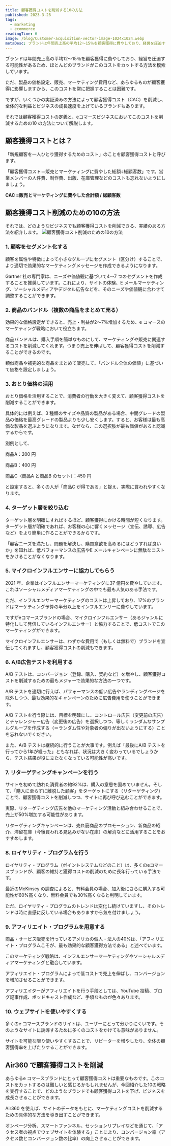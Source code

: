 ```yaml
---
title: 顧客獲得コストを削減する10の方法
published: 2023-3-28
tags: 
  - marketing
  - ecommerce
readingTime: 6
image: /blog/Customer-acquisition-vector-image-1024x1024.webp
metaDesc: ブランドは年間売上高の平均12～15％を顧客獲得に費やしており、経営を圧迫する可能性があるため、ほとんどのブランドがこのコストをカットする方法を模索しています。ただ、製品の価格設定、販売、マーケティング費用など、あらゆるものが顧客獲得に影響しますから、このコストを常に把握することは困難です。
---
```


ブランドは年間売上高の平均12～15％を顧客獲得に費やしており、経営を圧迫する可能性があるため、ほとんどのブランドがこのコストをカットする方法を模索しています。

ただ、製品の価格設定、販売、マーケティング費用など、あらゆるものが顧客獲得に影響しますから、このコストを常に把握することは困難です。

ですが、いくつかの実証済みの方法によって顧客獲得コスト（CAC）を削減し、全体的な利益とビジネスの成長速度を上げているブランドもあります。

それでは顧客獲得コストの定義と、eコマースビジネスにおいてこのコストを削減するための10 の方法について解説します。

## 顧客獲得コストとは？
「新規顧客を一人ひとり獲得するためのコスト」のことを顧客獲得コストと呼びます。

「顧客獲得コスト＝販売とマーケティングに費やした総額÷総顧客数」です。営業メンバーの人件費、制作費、出版、在庫管理などのコストも忘れないようにしましょう。

**CAC =販売とマーケティングに費やした合計額 / 総顧客数**

## 顧客獲得コスト削減のための10の方法
それでは、どのようなビジネスでも顧客獲得コストを削減できる、実績のある方法を紹介します。
![顧客獲得コスト削減のための10の方法](/blog/personas-ecommerce.webp)

### 1. 顧客をセグメント化する
顧客を属性や特徴によって小さなグループにセグメント（区分け）することで、より適切で効果的なマーケティングメッセージを作成できるようになります。

Gartner 社の専門家は、ニーズや価値観に基づいて4～7 つのセグメントを作成することを推奨しています。これにより、サイトの体験、E メールマーケティング、ソーシャルメディアやデジタル広告などを、そのニーズや価値観に合わせて調整することができます。

### 2. 商品のバンドル（複数の商品をまとめて売る）
効果的な価格設定ができると、売上・利益が2～7%増加するため、e コマースのマーケティング戦略において役立ちます。

商品バンドルは、購入手順を簡単なものにして、マーケティングや販売に関連するコストを削減してくれます。つまり売上を伸ばして、顧客獲得コストを削減することができるのです。

類似商品や補完的な商品をまとめて販売して、「バンドル全体の価値」に基づいて価格を設定しましょう。

### 3. おとり価格の活用
おとり価格を活用することで、消費者の行動を大きく変えて、顧客獲得コストを削減することができます。

具体的には例えば、3 種類のサイズや品質の製品がある場合、中間グレードの製品の価格を最高グレードの製品よりも少し安くします。すると、お客様は最も高価な製品を選ぶようになります。なぜなら、この選択肢が最も価値があると認識するからです。

別例として、

商品A：200 円

商品B：400 円

商品C（商品A と商品B のセット）：450 円

と設定すると、多くの人が「商品C が得である」と捉え、実際に買われやすくなります。

### 4. ターゲット層を絞り込む
ターゲット層を明確にすればするほど、顧客獲得にかける時間が短くなります。ターゲット層が明確であれば、お客様の心に響くメッセージ（宣伝、誘導、広告など）をより簡単に作ることができるからです。

「顧客ニーズを満たし、問題を解決し、購買意欲を高めるにはどうすれば良いか」を知れば、低パフォーマンスの広告やE メールキャンペーンに無駄なコストをかけることがなくなります。

### 5. マイクロインフルエンサーに協力してもらう
2021 年、企業はインフルエンサーマーケティングに37 億円を費やしています。これはソーシャルメディアマーケティングの中でも最も人気のある手法です。

ただ、インフルエンサーマーケティングのコストは上昇しており、17%のブランドはマーケティング予算の半分以上をインフルエンサーに費やしています。

ですがeコマースブランドの場合、マイクロインフルエンサー（あるジャンルに特化しして発信しているインフルエンサー）と協力することで、低コストでこのマーケティングができます。

マイクロインフルエンサーは、わずかな費用で（もしくは無料で）ブランドを宣伝してくれますし、顧客獲得コストの削減もできます。

### 6. A/B広告テストを利用する
A/B テストは、コンバージョン（登録、購入、契約など）を増やし、顧客獲得コストを削減するための最もメジャーで効果的な方法の一つです。

A/B テストを適切に行えば、パフォーマンスの低い広告やランディングページを除外しつつ、最も効果的なキャンペーンのために広告費用を使うことができます。

A/B テストを行う際には、目標を明確にし、コントロール広告（変更前の広告）とチャレンジャー広告（変更後の広告）を選択しつつ、等しくランダムなサンプルグループを作成する（＝ランダム性や対象者の偏りが出ないようにする）ことを忘れないでください。

また、A/B テストは継続的に行うことが大事です。例えば「最後にA/B テストを行ってから1年が経った」ともなれば、状況は大きく変わっているでしょうから、テスト結果が役に立たなくなっている可能性が高いです。

### 7. リターゲティングキャンペーンを行う
サイトを初めて訪れた消費者の約92%は、購入の意思を固めていません。そして、「購入に至らずに離脱した顧客」をターゲットにする（リターゲティング）ことで、顧客獲得コストを削減しつつ、サイトに再び呼び込むことができます。

実際、リターゲティング広告を他のマーケティング活動と組み合わせることで、売上が50%増加する可能性があります。

リターゲティングキャンペーンは、売れ筋商品のプロモーション、新商品の紹介、滞留在庫（今後買われる見込みがない在庫）の解消などに活用することをおすすめします。

### 8. ロイヤリティ・プログラムを行う
ロイヤリティ・プログラム（ポイントシステムなどのこと）は、多くのeコマースブランドが、顧客の維持と獲得コストの削減のために長年行っている手法です。

最近のMcKinsey の調査によると、有料会員の場合、加入後にさらに購入する可能性が60%高くなり、無料会員でも30%高くなると判明しています。

ただ、ロイヤリティ・プログラムのトレンドは変化し続けていますし、そのトレンドは時に直感に反している場合もありますから気を付けましょう。

### 9. アフィリエイト・プログラムを用意する
商品・サービス販売を行っているアメリカの個人・法人の40%は、「アフィリエイト・プログラムこそが、最も効果的な顧客獲得方法である」と述べています。

このマーケティング戦略は、インフルエンサーマーケティングやソーシャルメディアマーケティングと融合しています。

アフィリエイト・プログラムによって低コストで売上を伸ばし、コンバージョンを増加させることができます。

アフィリエイターがアフィリエイトを行う手段としては、YouTube 投稿、ブログ記事作成、ポッドキャスト作成など、手頃なものが色々あります。

### 10. ウェブサイトを使いやすくする
多くのe コマースブランドのサイトは、ユーザーにとって分かりにくいです。そのようなサイトに誘導するために多くのコストをかけても意味がありません。

サイトを可能な限り使いやすくすることで、リピーターを増やしたり、全体の顧客獲得率を上げたりすることができます。

## Air360 で顧客獲得コストを削減
あらゆるe コマースブランドにとって顧客獲得コストは重要なものです。このコストをカットするのは難しいと感じるかもしれませんが、今回紹介した10の戦略を実行することで、どのようなブランドでも顧客獲得コストを下げ、ビジネスを成長させることができます。

Air360 を使えば、サイトのデータをもとに、マーケティングコストを削減するための具体的な方法を導き出すことができます。

オンページ分析、スマートファンネル、セッションリプレイなどを通じて、「アクセス者の視点でウェブサイトを体験する」ことにより、コンバージョン率（アクセス数とコンバージョン数の比率）の向上させることができます。